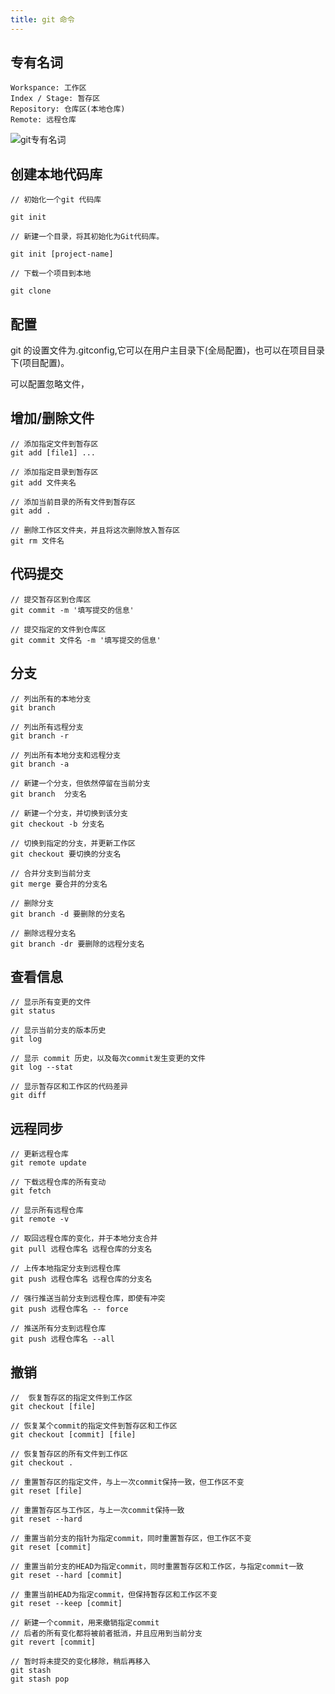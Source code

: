 ```yaml
---
title: git 命令
---
```


## 专有名词

```
Workspance: 工作区
Index / Stage: 暂存区
Repository: 仓库区(本地仓库)
Remote: 远程仓库

```

![git专有名词](https://upload-images.jianshu.io/upload_images/18087435-2b52aaf65be47442.jpg)

## 创建本地代码库

```
// 初始化一个git 代码库

git init

// 新建一个目录，将其初始化为Git代码库。

git init [project-name]

// 下载一个项目到本地

git clone

```

## 配置

git 的设置文件为.gitconfig,它可以在用户主目录下(全局配置)，也可以在项目目录下(项目配置)。

可以配置忽略文件，

## 增加/删除文件

```
// 添加指定文件到暂存区
git add [file1] ...

// 添加指定目录到暂存区
git add 文件夹名

// 添加当前目录的所有文件到暂存区
git add .

// 删除工作区文件夹，并且将这次删除放入暂存区
git rm 文件名
```

## 代码提交

```
// 提交暂存区到仓库区
git commit -m '填写提交的信息'

// 提交指定的文件到仓库区
git commit 文件名 -m '填写提交的信息'

```

## 分支

```
// 列出所有的本地分支
git branch

// 列出所有远程分支
git branch -r

// 列出所有本地分支和远程分支
git branch -a

// 新建一个分支，但依然停留在当前分支
git branch  分支名

// 新建一个分支，并切换到该分支
git checkout -b 分支名

// 切换到指定的分支，并更新工作区
git checkout 要切换的分支名

// 合并分支到当前分支
git merge 要合并的分支名

// 删除分支
git branch -d 要删除的分支名

// 删除远程分支名
git branch -dr 要删除的远程分支名

```

## 查看信息

```
// 显示所有变更的文件
git status

// 显示当前分支的版本历史
git log

// 显示 commit 历史，以及每次commit发生变更的文件
git log --stat

// 显示暂存区和工作区的代码差异
git diff

```

## 远程同步

```
// 更新远程仓库
git remote update

// 下载远程仓库的所有变动
git fetch

// 显示所有远程仓库
git remote -v

// 取回远程仓库的变化，并于本地分支合并
git pull 远程仓库名 远程仓库的分支名

// 上传本地指定分支到远程仓库
git push 远程仓库名 远程仓库的分支名

// 强行推送当前分支到远程仓库，即使有冲突
git push 远程仓库名 -- force

// 推送所有分支到远程仓库
git push 远程仓库名 --all

```

## 撤销

```
//  恢复暂存区的指定文件到工作区
git checkout [file]

// 恢复某个commit的指定文件到暂存区和工作区
git checkout [commit] [file]

// 恢复暂存区的所有文件到工作区
git checkout .

// 重置暂存区的指定文件，与上一次commit保持一致，但工作区不变
git reset [file]

// 重置暂存区与工作区，与上一次commit保持一致
git reset --hard

// 重置当前分支的指针为指定commit，同时重置暂存区，但工作区不变
git reset [commit]

// 重置当前分支的HEAD为指定commit，同时重置暂存区和工作区，与指定commit一致
git reset --hard [commit]

// 重置当前HEAD为指定commit，但保持暂存区和工作区不变
git reset --keep [commit]

// 新建一个commit，用来撤销指定commit
// 后者的所有变化都将被前者抵消，并且应用到当前分支
git revert [commit]

// 暂时将未提交的变化移除，稍后再移入
git stash
git stash pop

```
